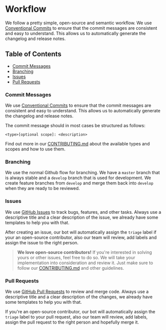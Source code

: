 # Workflow

We follow a pretty simple, open-source and semantic workflow. We
use [Conventional Commits](https://www.conventionalcommits.org/en/v1.0.0/) to ensure that the commit messages are
consistent and easy to understand. This allows us to automatically generate the changelog and release notes.

## Table of Contents

- [Commit Messages](#commit-messages)
- [Branching](#branching)
- [Issues](#issues)
- [Pull Requests](#pull-requests)

### Commit Messages

We use [Conventional Commits](https://www.conventionalcommits.org/en/v1.0.0/) to ensure that the commit messages are
consistent and easy to understand. This allows us to automatically generate the changelog and release notes.

The commit message should in most cases be structured as follows:

```
<type>[optional scope]: <description>
```

Find out more in our [CONTRIBUTING.md](../.github/CONTRIBUTING.md) about the available types and scopes and how to use
them.

### Branching

We use the normal Github flow for branching. We have a `master` branch that is always stable and a `develop` branch that
is used for development. We create feature branches from `develop` and merge them back into `develop` when they are
ready to be reviewed.

### Issues

We use [GitHub Issues](https://guides.github.com/features/issues/) to track bugs, features, and other tasks. Always use
a descriptive title and a clear description of the issue, we already have some templates to help you with that.

After creating an issue, our bot will automatically assign the `triage` label if your an open-source contributor, also
our team will review, add labels and assign the issue to the right person.

> **We love open-source contributors!** If you're interested in solving yours or other issues, feel free to do so. We
> will take your implementation into consideration and review it. Just make sure to follow
> our [CONTRIBUTING.md](../.github/CONTRIBUTING.md) and other guidelines.

### Pull Requests

We
use [GitHub Pull Requests](https://docs.github.com/en/github/collaborating-with-issues-and-pull-requests/about-pull-requests)
to review and merge code. Always use a descriptive title and a clear description of the changes, we already have some
templates to help you with that.

If you're an open-source contributor, our bot will automatically assign the `triage` label to your pull request, also
our team will review, add labels, assign the pull request to the right person and hopefully merge it.
